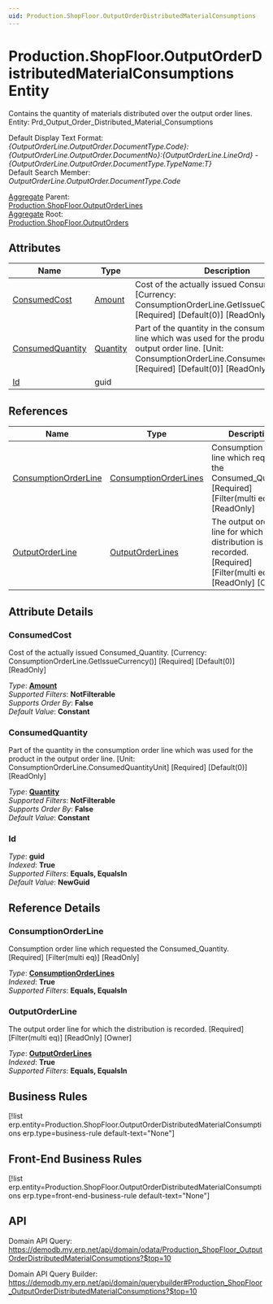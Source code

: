 ```yaml
---
uid: Production.ShopFloor.OutputOrderDistributedMaterialConsumptions
---
```

# Production.ShopFloor.OutputOrderDistributedMaterialConsumptions Entity

Contains the quantity of materials distributed over the output order lines. Entity: Prd_Output_Order_Distributed_Material_Consumptions

Default Display Text Format:  
_{OutputOrderLine.OutputOrder.DocumentType.Code}:{OutputOrderLine.OutputOrder.DocumentNo}:{OutputOrderLine.LineOrd} - {OutputOrderLine.OutputOrder.DocumentType.TypeName:T}_  
Default Search Member:  
_OutputOrderLine.OutputOrder.DocumentType.Code_  

[Aggregate](xref:aggregates) Parent:  
[Production.ShopFloor.OutputOrderLines](Production.ShopFloor.OutputOrderLines.md)  
[Aggregate](xref:aggregates) Root:  
[Production.ShopFloor.OutputOrders](Production.ShopFloor.OutputOrders.md)  

## Attributes

| Name | Type | Description |
| ---- | ---- | --- |
| [ConsumedCost](Production.ShopFloor.OutputOrderDistributedMaterialConsumptions.md#consumedcost) | [Amount](../data-types.md#amount) | Cost of the actually issued Consumed_Quantity. [Currency: ConsumptionOrderLine.GetIssueCurrency()] [Required] [Default(0)] [ReadOnly] 
| [ConsumedQuantity](Production.ShopFloor.OutputOrderDistributedMaterialConsumptions.md#consumedquantity) | [Quantity](../data-types.md#quantity) | Part of the quantity in the consumption order line which was used for the product in the output order line. [Unit: ConsumptionOrderLine.ConsumedQuantityUnit] [Required] [Default(0)] [ReadOnly] 
| [Id](Production.ShopFloor.OutputOrderDistributedMaterialConsumptions.md#id) | guid |  

## References

| Name | Type | Description |
| ---- | ---- | --- |
| [ConsumptionOrderLine](Production.ShopFloor.OutputOrderDistributedMaterialConsumptions.md#consumptionorderline) | [ConsumptionOrderLines](Production.ShopFloor.ConsumptionOrderLines.md) | Consumption order line which requested the Consumed_Quantity. [Required] [Filter(multi eq)] [ReadOnly] |
| [OutputOrderLine](Production.ShopFloor.OutputOrderDistributedMaterialConsumptions.md#outputorderline) | [OutputOrderLines](Production.ShopFloor.OutputOrderLines.md) | The output order line for which the distribution is recorded. [Required] [Filter(multi eq)] [ReadOnly] [Owner] |


## Attribute Details

### ConsumedCost

Cost of the actually issued Consumed_Quantity. [Currency: ConsumptionOrderLine.GetIssueCurrency()] [Required] [Default(0)] [ReadOnly]

_Type_: **[Amount](../data-types.md#amount)**  
_Supported Filters_: **NotFilterable**  
_Supports Order By_: **False**  
_Default Value_: **Constant**  

### ConsumedQuantity

Part of the quantity in the consumption order line which was used for the product in the output order line. [Unit: ConsumptionOrderLine.ConsumedQuantityUnit] [Required] [Default(0)] [ReadOnly]

_Type_: **[Quantity](../data-types.md#quantity)**  
_Supported Filters_: **NotFilterable**  
_Supports Order By_: **False**  
_Default Value_: **Constant**  

### Id

_Type_: **guid**  
_Indexed_: **True**  
_Supported Filters_: **Equals, EqualsIn**  
_Default Value_: **NewGuid**  


## Reference Details

### ConsumptionOrderLine

Consumption order line which requested the Consumed_Quantity. [Required] [Filter(multi eq)] [ReadOnly]

_Type_: **[ConsumptionOrderLines](Production.ShopFloor.ConsumptionOrderLines.md)**  
_Indexed_: **True**  
_Supported Filters_: **Equals, EqualsIn**  

### OutputOrderLine

The output order line for which the distribution is recorded. [Required] [Filter(multi eq)] [ReadOnly] [Owner]

_Type_: **[OutputOrderLines](Production.ShopFloor.OutputOrderLines.md)**  
_Indexed_: **True**  
_Supported Filters_: **Equals, EqualsIn**  



## Business Rules

[!list erp.entity=Production.ShopFloor.OutputOrderDistributedMaterialConsumptions erp.type=business-rule default-text="None"]

## Front-End Business Rules

[!list erp.entity=Production.ShopFloor.OutputOrderDistributedMaterialConsumptions erp.type=front-end-business-rule default-text="None"]

## API

Domain API Query:
<https://demodb.my.erp.net/api/domain/odata/Production_ShopFloor_OutputOrderDistributedMaterialConsumptions?$top=10>

Domain API Query Builder:
<https://demodb.my.erp.net/api/domain/querybuilder#Production_ShopFloor_OutputOrderDistributedMaterialConsumptions?$top=10>

